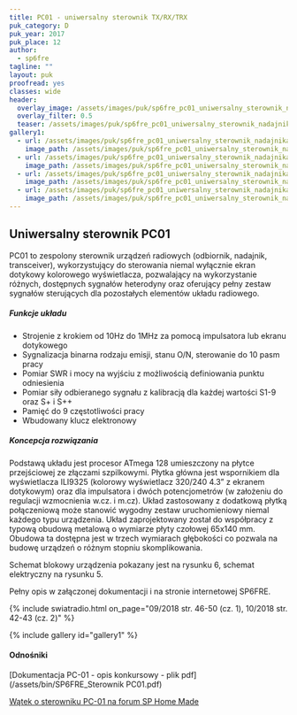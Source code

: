 ```yaml
---
title: PC01 - uniwersalny sterownik TX/RX/TRX
puk_category: D
puk_year: 2017
puk_place: 12
author: 
  - sp6fre
tagline: ""
layout: puk
proofread: yes
classes: wide
header:
  overlay_image: /assets/images/puk/sp6fre_pc01_uniwersalny_sterownik_nadajnika_odbiornika_transceivera.jpg
  overlay_filter: 0.5
  teaser: /assets/images/puk/sp6fre_pc01_uniwersalny_sterownik_nadajnika_odbiornika_transceivera.jpg
gallery1:
  - url: /assets/images/puk/sp6fre_pc01_uniwersalny_sterownik_nadajnika_odbiornika_transceivera_2.jpg
    image_path: /assets/images/puk/sp6fre_pc01_uniwersalny_sterownik_nadajnika_odbiornika_transceivera_2.jpg
  - url: /assets/images/puk/sp6fre_pc01_uniwersalny_sterownik_nadajnika_odbiornika_transceivera_3.jpg
    image_path: /assets/images/puk/sp6fre_pc01_uniwersalny_sterownik_nadajnika_odbiornika_transceivera_3.jpg
  - url: /assets/images/puk/sp6fre_pc01_uniwersalny_sterownik_nadajnika_odbiornika_transceivera_4.jpg
    image_path: /assets/images/puk/sp6fre_pc01_uniwersalny_sterownik_nadajnika_odbiornika_transceivera_4.jpg
  - url: /assets/images/puk/sp6fre_pc01_uniwersalny_sterownik_nadajnika_odbiornika_transceivera_5.jpg
    image_path: /assets/images/puk/sp6fre_pc01_uniwersalny_sterownik_nadajnika_odbiornika_transceivera_5.jpg
---
```


Uniwersalny sterownik PC01
--------------------------

PC01 to zespolony sterownik urządzeń radiowych (odbiornik, nadajnik, transceiver), wykorzystujący do sterowania niemal wyłącznie ekran dotykowy kolorowego wyświetlacza, pozwalający na wykorzystanie różnych, dostępnych sygnałów heterodyny oraz oferujący pełny zestaw sygnałów sterujących dla pozostałych elementów układu radiowego.

##### Funkcje układu

* Strojenie z krokiem od 10Hz do 1MHz za pomocą impulsatora lub ekranu dotykowego
* Sygnalizacja binarna rodzaju emisji, stanu O/N, sterowanie do 10 pasm pracy
* Pomiar SWR i mocy na wyjściu z możliwością definiowania punktu odniesienia
* Pomiar siły odbieranego sygnału z kalibracją dla każdej wartości S1-9 oraz S+ i S++
* Pamięć do 9 częstotliwości pracy
* Wbudowany klucz elektronowy




##### Koncepcja rozwiązania

Podstawą układu jest procesor ATmega 128 umieszczony na płytce przejściowej ze złączami szpilkowymi. Płytka główna jest wspornikiem dla wyświetlacza ILI9325 (kolorowy wyświetlacz 320/240 4.3” z ekranem dotykowym) oraz dla impulsatora i dwóch potencjometrów (w założeniu do regulacji wzmocnienia w.cz. i m.cz). Układ zastosowany z dodatkową płytką połączeniową może stanowić wygodny zestaw uruchomieniowy niemal każdego typu urządzenia. Układ zaprojektowany został do współpracy z typową obudową metalową o wymiarze płyty czołowej 65x140 mm. Obudowa ta dostępna jest w trzech wymiarach głębokości co pozwala na budowę urządzeń o różnym stopniu skomplikowania.

Schemat blokowy urządzenia pokazany jest na rysunku 6, schemat elektryczny na rysunku 5.

Pełny opis w załączonej dokumentacji i na stronie internetowej SP6FRE.

{% include swiatradio.html on_page="09/2018 str. 46-50 (cz. 1), 10/2018 str. 42-43 (cz. 2)" %}

{% include gallery id="gallery1" %}

#### Odnośniki

[Dokumentacja PC-01 - opis konkursowy - plik pdf](/assets/bin/SP6FRE_Sterownik PC01.pdf)

[Wątek o sterowniku PC-01 na forum SP Home Made](http://www.sp-hm.pl/thread-2999.html)

